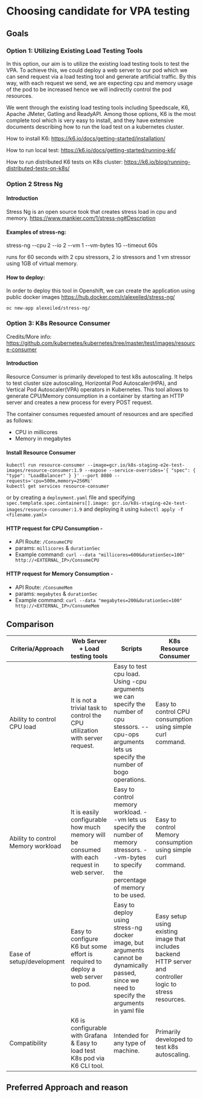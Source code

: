 # Choosing candidate for VPA testing

## Goals

### Option 1: Utilizing Existing Load Testing Tools

In this option, our aim is to utilize the existing load testing tools to test
the VPA. To achieve this, we could deploy a web server to our pod
which we can send request via a load testing tool and generate artificial traffic.
By this way, with each request we send, we are expecting cpu and memory usage of
the pod to be increased hence we will indirectly control the pod resources.

We went through the existing load testing tools including Speedscale, K6,
Apache JMeter, Gatling and ReadyAPI. Among those options, K6 is the most complete tool
which is very easy to install, and they have extensive documents describing 
how to run the load test on a kubernetes cluster.

How to install K6:
https://k6.io/docs/getting-started/installation/

How to run local test:
https://k6.io/docs/getting-started/running-k6/

How to run distributed K6 tests on K8s cluster:
https://k6.io/blog/running-distributed-tests-on-k8s/

### Option 2 Stress Ng 

#### Introduction
Stress Ng is an open source took that creates stress load in cpu and memory. 
https://www.mankier.com/1/stress-ng#Description

#### Examples of stress-ng:
stress-ng --cpu 2 --io 2 --vm 1 --vm-bytes 1G --timeout 60s

runs for 60 seconds with 2 cpu stressors, 2 io stressors and 1 vm stressor using 1GB of virtual memory.

#### How to deploy:
In order to deploy this tool in Openshift, we can create the application using public docker images https://hub.docker.com/r/alexeiled/stress-ng/

```
oc new-app alexeiled/stress-ng/
```


### Option 3: K8s Resource Consumer
Credits/More info: https://github.com/kubernetes/kubernetes/tree/master/test/images/resource-consumer

#### Introduction
Resource Consumer is primarily developed to test k8s autoscaling. It helps to test cluster size autoscaling, Horizontal Pod Autoscaler(HPA), and Vertical Pod Autoscaler(VPA) operators in Kubernetes. This tool allows to generate CPU/Memory consumption in a container by starting an HTTP server and creates a new process for every POST request.

The container consumes requested amount of resources and are specified as follows:
- CPU in millicores
- Memory in megabytes

#### Install Resource Consumer
```
kubectl run resource-consumer --image=gcr.io/k8s-staging-e2e-test-images/resource-consumer:1.9 --expose --service-overrides='{ "spec": { "type": "LoadBalancer" } }' --port 8080 --requests='cpu=500m,memory=256Mi'
kubectl get services resource-consumer
```
or by creating a ```deployment.yaml``` file and specifying ```spec.template.spec.containers[].image: gcr.io/k8s-staging-e2e-test-images/resource-consumer:1.9``` and deploying it using ```kubectl apply -f <filename.yaml>```

#### HTTP request for CPU Consumption - 
- API Route: ```/ConsumeCPU```
- params: ```millicores``` & ```durationSec```
- Example command: ```curl --data "millicores=600&durationSec=100" http://<EXTERNAL_IP>/ConsumeCPU```

#### HTTP request for Memory Consumption - 
- API Route: ```/ConsumeMem```
- params: ```megabytes``` & ```durationSec```
- Example command: ```curl --data "megabytes=200&durationSec=100" http://<EXTERNAL_IP>/ConsumeMem```


## Comparison

| Criteria/Approach                  | Web Server + Load testing tools | Scripts | K8s Resource Consumer |
|------------------------------------|---------------------------------|---------|-----------------------|
| Ability to control CPU load        | It is not a trivial task to control the CPU utilization with server request.                               | Easy to test cpu load. Using -cpu arguments we can specify the number of cpu stessors. --cpu-ops arguments lets us specify the number of bogo operations.    | Easy to control CPU consumption using simple curl command.                      | 
| Ability to control Memory workload | It is easily configurable how much memory will be consumed with each request in web server.                                | Easy to control memory workload. --vm lets us specify the number of memory stressors. --vm-bytes to specify the percentage of memory to be used.       | Easy to control Memory consumption using simple curl command.                      |
| Ease of setup/development          | Easy to configure K6 but some effort is required to deploy a web server to pod. | Easy to deploy using stress-ng docker image, but arguments cannot be dynamically passed, since we need to specify the arguments in yaml file  | Easy setup using existing image that includes backend HTTP server and controller logic to stress resources.                      |
| Compatibility                      | K6 is configurable with Grafana & Easy to load test K8s pod via K6 CLI tool.                                 | Intended for any type of machine.     | Primarily developed to test k8s autoscaling.                      |

## Preferred Approach and reason

